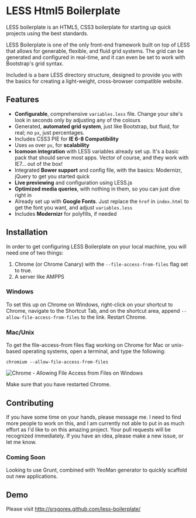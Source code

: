 # LESS Html5 Boilerplate
LESS boilerplate is an HTML5, CSS3 boilerplate for starting up quick projects using the best standards.

LESS Boilerplate is one of the only front-end framework built on top of LESS that allows for generable,
flexible, and fluid grid systems.  The grid can be generated and configured in real-time,
and it can even be set to work with Bootstrap's grid syntax.

Included is a bare LESS directory structure, designed to provide you with the basics for creating a light-weight,
cross-browser compatible website.

## Features
* **Configurable**, comprehensive ``variables.less`` file.  Change your site's look in seconds only by adjusting any
of the colours
* Generated, **automated grid system**, just like Bootstrap, but fluid, for real; no ``px``, just percentages.
* Includes CSS3 PIE for **IE 6-8 Compatibility**
* Uses ``em`` over ``px``, for **scalability**
* **Icomoon integration** with LESS variables already set up.  It's a basic pack that should serve most apps.  Vector
 of course, and they work with IE7... out of the box!
* Integrated **Bower support** and config file, with the basics: Modernizr, jQuery to get you started quick
* **Live previewing** and configuration using LESS.js
* **Optimized media queries**, with nothing in them, so you can just dive right in
* Already set up with **Google Fonts**.  Just replace the ``href`` in ``index.html`` to get the font you want,
and adjust ``variables.less``
* Includes **Modernizr** for polyfills, if needed

## Installation
In order to get configuring LESS Boilerplate on your local machine, you will need one of two things:

1. Chrome (or Chrome Canary) with the ``--file-access-from-files`` flag set to true.
2. A server like AMPPS

### Windows
To set this up on Chrome on Windows, right-click on your shortcut to Chrome, navigate to the Shortcut Tab,
and on the shortcut area, append ``--allow-file-access-from-files`` to the link.  Restart Chrome.

### Mac/Unix
To get the file-access-from files flag working on Chrome for Mac or unix-based operating systems, open a terminal,
and type the following:

```
chromium --allow-file-access-from-files
```

![Chrome - Allowing File Access from Files on Windows](http://seangoresht.com/images/file-access-from-files-chrome.png
"Chrome - Allowing File Access from Files on Windows")

Make sure that you have restarted Chrome.

## Contributing
If you have some time on your hands, please message me.  I need to find more people to work on this,
and I am currently not able to put in as much effort as I'd like to on this amazing project.  Your pull requests will
 be recognized immediately.  If you have an idea, please make a new issue, or let me know.

### Coming Soon
Looking to use Grunt, combined with YeoMan generator to quickly scaffold out new applications.

## Demo

Please visit http://srsgores.github.com/less-boilerplate/
